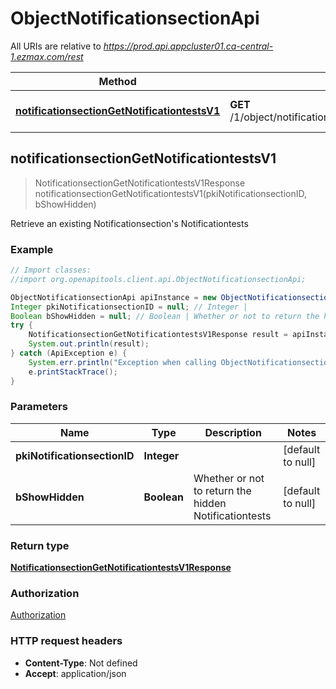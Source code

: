 # ObjectNotificationsectionApi

All URIs are relative to *https://prod.api.appcluster01.ca-central-1.ezmax.com/rest*

Method | HTTP request | Description
------------- | ------------- | -------------
[**notificationsectionGetNotificationtestsV1**](ObjectNotificationsectionApi.md#notificationsectionGetNotificationtestsV1) | **GET** /1/object/notificationsection/{pkiNotificationsectionID}/getNotificationtests | Retrieve an existing Notificationsection&#39;s Notificationtests



## notificationsectionGetNotificationtestsV1

> NotificationsectionGetNotificationtestsV1Response notificationsectionGetNotificationtestsV1(pkiNotificationsectionID, bShowHidden)

Retrieve an existing Notificationsection&#39;s Notificationtests



### Example

```java
// Import classes:
//import org.openapitools.client.api.ObjectNotificationsectionApi;

ObjectNotificationsectionApi apiInstance = new ObjectNotificationsectionApi();
Integer pkiNotificationsectionID = null; // Integer | 
Boolean bShowHidden = null; // Boolean | Whether or not to return the hidden Notificationtests
try {
    NotificationsectionGetNotificationtestsV1Response result = apiInstance.notificationsectionGetNotificationtestsV1(pkiNotificationsectionID, bShowHidden);
    System.out.println(result);
} catch (ApiException e) {
    System.err.println("Exception when calling ObjectNotificationsectionApi#notificationsectionGetNotificationtestsV1");
    e.printStackTrace();
}
```

### Parameters


Name | Type | Description  | Notes
------------- | ------------- | ------------- | -------------
 **pkiNotificationsectionID** | **Integer**|  | [default to null]
 **bShowHidden** | **Boolean**| Whether or not to return the hidden Notificationtests | [default to null]

### Return type

[**NotificationsectionGetNotificationtestsV1Response**](NotificationsectionGetNotificationtestsV1Response.md)

### Authorization

[Authorization](../README.md#Authorization)

### HTTP request headers

- **Content-Type**: Not defined
- **Accept**: application/json

